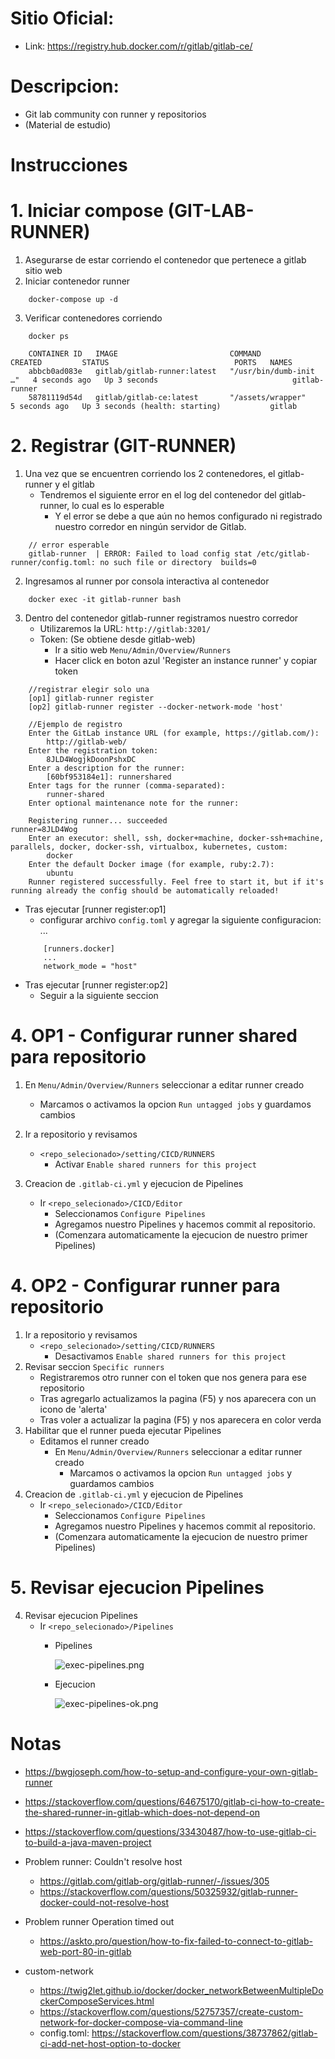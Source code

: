 # Sitio Oficial:
* Link: https://registry.hub.docker.com/r/gitlab/gitlab-ce/

# Descripcion:
* Git lab community con runner y repositorios
* (Material de estudio)

# Instrucciones 

# 1. Iniciar compose (GIT-LAB-RUNNER)
1. Asegurarse de estar corriendo el contenedor que pertenece a gitlab sitio web
2. Iniciar contenedor runner 
```
    docker-compose up -d 
```
3. Verificar contenedores corriendo
```
    docker ps

    CONTAINER ID   IMAGE                         COMMAND                  CREATED         STATUS                            PORTS   NAMES
    abbcb0ad083e   gitlab/gitlab-runner:latest   "/usr/bin/dumb-init …"   4 seconds ago   Up 3 seconds                              gitlab-runner
    58781119d54d   gitlab/gitlab-ce:latest       "/assets/wrapper"        5 seconds ago   Up 3 seconds (health: starting)           gitlab

```

# 2. Registrar (GIT-RUNNER)
1. Una vez que se encuentren corriendo los 2 contenedores, el gitlab-runner y el gitlab
    * Tendremos el siguiente error en el log del contenedor del gitlab-runner, lo cual es lo esperable
        * Y el error se debe a que aún no hemos configurado ni registrado nuestro corredor en ningún servidor de Gitlab.
```
    // error esperable
    gitlab-runner  | ERROR: Failed to load config stat /etc/gitlab-runner/config.toml: no such file or directory  builds=0
```
2. Ingresamos al runner por consola interactiva al contenedor
```
    docker exec -it gitlab-runner bash
```
3. Dentro del contenedor gitlab-runner registramos nuestro corredor 
    * Utilizaremos la URL: `http://gitlab:3201/`
    * Token: (Se obtiene desde gitlab-web)
        * Ir a sitio web `Menu/Admin/Overview/Runners`
        * Hacer click en boton azul 'Register an instance runner' y copiar token
```
    //registrar elegir solo una
    [op1] gitlab-runner register
    [op2] gitlab-runner register --docker-network-mode 'host'

    //Ejemplo de registro
    Enter the GitLab instance URL (for example, https://gitlab.com/):
        http://gitlab-web/  
    Enter the registration token:
        8JLD4WogjkDoonPshxDC
    Enter a description for the runner:
        [60bf953184e1]: runnershared
    Enter tags for the runner (comma-separated):
        runner-shared
    Enter optional maintenance note for the runner:

    Registering runner... succeeded                     runner=8JLD4Wog
    Enter an executor: shell, ssh, docker+machine, docker-ssh+machine, parallels, docker, docker-ssh, virtualbox, kubernetes, custom:
        docker
    Enter the default Docker image (for example, ruby:2.7):
        ubuntu
    Runner registered successfully. Feel free to start it, but if it's running already the config should be automatically reloaded! 

```
* Tras ejecutar [runner register:op1]
    * configurar archivo `config.toml` y agregar la siguiente configuracion:
    ...
    ```
        [runners.docker]
        ...
        network_mode = "host"

    ```
* Tras ejecutar [runner register:op2] 
    * Seguir a la siguiente seccion
# 4. OP1 - Configurar runner shared para repositorio
1. En `Menu/Admin/Overview/Runners` seleccionar a editar runner creado 
    * Marcamos o activamos la opcion `Run untagged jobs` y guardamos cambios

2. Ir a repositorio y revisamos
    * `<repo_selecionado>/setting/CICD/RUNNERS`
        * Activar `Enable shared runners for this project`

3. Creacion de `.gitlab-ci.yml` y ejecucion de Pipelines
    * Ir `<repo_selecionado>/CICD/Editor`
        * Seleccionamos `Configure Pipelines`
        * Agregamos nuestro Pipelines y hacemos commit al repositorio.
        * (Comenzara automaticamente la ejecucion de nuestro primer Pipelines)

#  4. OP2 - Configurar runner para repositorio
1. Ir a repositorio y revisamos
    * `<repo_selecionado>/setting/CICD/RUNNERS`
        * Desactivamos `Enable shared runners for this project`
2. Revisar seccion `Specific runners`
    * Registraremos otro runner con el token que nos genera para ese repositorio
    * Tras agregarlo actualizamos la pagina (F5) y nos aparecera con un icono de 'alerta'
    * Tras voler a actualizar la pagina (F5) y nos aparecera en color verda
3. Habilitar que el runner pueda ejecutar Pipelines
    * Editamos el runner creado 
        * En `Menu/Admin/Overview/Runners` seleccionar a editar runner creado 
            * Marcamos o activamos la opcion `Run untagged jobs` y guardamos cambios
4. Creacion de `.gitlab-ci.yml` y ejecucion de Pipelines
    * Ir `<repo_selecionado>/CICD/Editor`
        * Seleccionamos `Configure Pipelines`
        * Agregamos nuestro Pipelines y hacemos commit al repositorio.
        * (Comenzara automaticamente la ejecucion de nuestro primer Pipelines)

# 5. Revisar ejecucion Pipelines
4. Revisar ejecucion Pipelines
    * Ir `<repo_selecionado>/Pipelines`
        * Pipelines 

            ![exec-pipelines.png](images/exec-pipelines.png)

        * Ejecucion

            ![exec-pipelines-ok.png](images/exec-pipelines-ok.png)

# Notas

* https://bwgjoseph.com/how-to-setup-and-configure-your-own-gitlab-runner
* https://stackoverflow.com/questions/64675170/gitlab-ci-how-to-create-the-shared-runner-in-gitlab-which-does-not-depend-on
* https://stackoverflow.com/questions/33430487/how-to-use-gitlab-ci-to-build-a-java-maven-project

* Problem runner: Couldn't resolve host
    * https://gitlab.com/gitlab-org/gitlab-runner/-/issues/305
    * https://stackoverflow.com/questions/50325932/gitlab-runner-docker-could-not-resolve-host

* Problem runner Operation timed out
    * https://askto.pro/question/how-to-fix-failed-to-connect-to-gitlab-web-port-80-in-gitlab

* custom-network
    * https://twig2let.github.io/docker/docker_networkBetweenMultipleDockerComposeServices.html
    * https://stackoverflow.com/questions/52757357/create-custom-network-for-docker-compose-via-command-line
    * config.toml: https://stackoverflow.com/questions/38737862/gitlab-ci-add-net-host-option-to-docker


